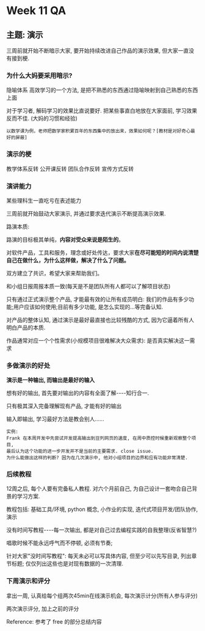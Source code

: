 # Week 11 QA

## 主题: 演示

三周前就开始不断暗示大家, 要开始持续改进自己作品的演示效果, 但大家一直没有接到梗.

### 为什么大妈要采用暗示? 
隐喻体系
高效学习的一个方法, 是把不熟悉的东西通过隐喻映射到自己熟悉的东西上面

对于学习者, 解码学习的效果比直说要好. 把某些事直白地放在大家面前, 学习效果反而不佳. (大妈的习惯和经验) 
```
以数学课为例，老师把数学家积累百年的东西集中的放出来，效果如何呢？[教材是对好奇心最好的屏蔽]
```

### 演示的梗

教学体系反转 公开课反转 团队合作反转 宣传方式反转

### 演讲能力
某些理科生一直吃亏在表述能力

三周前就开始鼓动大家演示, 并通过要求迭代演示不断提高演示效果.

路演本质: 

路演的目标极其单纯，**内容对受众来说是陌生的**。

对软件产品，工具和服务，理念或好处传达，要求大家**在尽可能短的时间内说清楚自己在做什么，为什么这样做，解决了什么了问题。**

双方建立了共识，希望大家来帮助我们。

和小组日报周报本质一致(每天是不是团队所有人都可以了解项目状态)

只有通过正式演示整个产品, 才能最有效的让所有成员明白: 我们的作品有多少功能;用户应该如何使用;目前有多少功能, 是怎么实现的...等完备认知.

对产品的整体认知, 通过演示是最好最直接也比较残酷的方式, 因为它逼着所有人明白产品的本质.

作品通常对应一个个性需求(小规模项目很难解决大众需求): 是否真实解决这一需求

### 多做演示的好处

**演示是一种输出, 而输出是最好的输入**

想有好的输出, 首先要对输出的内容有全面了解----知行合一.

只有极其深入完备理解现有产品, 才能有好的输出

输入即输出, 学习最好方法是教会别人......

```
实例:
Frank 在本周开发中先尝试开发提高输出到豆列网页的速度, 在周中质控时候重新观察整个项目,
最后认为这个功能的进一步开发并不是当前的主要需求. close issue.
为什么能做出这样的判断? 因为在几次演示中, 他对小组项目的边界和应有功能非常清楚.
```

### 后续教程

12周之后, 每个人要有完备私人教程. 对六个月前自己, 为自己设计一套吻合自己背景的学习方案.

教程包括: 基础工具/环境, python 概念, 小作业的实现, 迭代式项目开发/团队协作, 演示

没有时间写教程----每一次输出, 都是对自己过去编程实践的自我整理(反省智慧?)

唱歌时候不能永远呼气而不停顿, 必须有节奏;

针对大家"没时间写教程": 每天未必可以写具体内容, 但至少可以先写目录, 列出章节标题; 仅仅列出这些也是对现有数据的一次清理.

### 下周演示和评分
拿出一周, 认真给每个组两次45min在线演示机会, 每次演示计分(所有人参与评分)

两次演示评分, 加上之前的评分

Reference:
参考了 free 的部分总结内容

